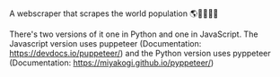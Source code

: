 A webscraper that scrapes the world population 🌎🧍‍♂🧍‍♀️

There's two versions of it one in Python and one in JavaScript.
The Javascript version uses puppeteer (Documentation: https://devdocs.io/puppeteer/) and the Python version uses pyppeteer (Documentation: https://miyakogi.github.io/pyppeteer/)
